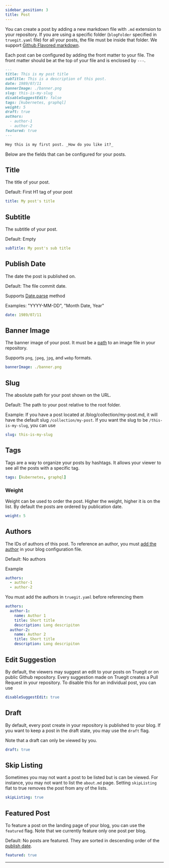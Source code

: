```yaml
---
sidebar_position: 3
title: Post
---
```


You can create a post by adding a new markdown file with `.md` extension to your repository. If you are using a specific folder (`blogFolder` specified in `truegit.yaml` file) for all your posts, the file must be inside that folder. We support [Github Flavored markdown](https://github.github.com/gfm/).

Each post can be configured by adding the front matter to your file. The front matter should be at the top of your file
and is enclosed by `---`.

```md title="post.md"
---
title: This is my post title
subTitle: This is a description of this post.
date: 1989/07/11
bannerImage: ./banner.png
slug: this-is-my-slug
disableSuggestEdit: false
tags: [kubernetes, graphql]
weight: 5
draft: true
authors:
  - author-1
  - author-2
featured: true
---

Hey this is my first post. _How do you like it?_
```

Below are the fields that can be configured for your posts.

## Title

The title of your post.

Default: First H1 tag of your post

```yaml
title: My post's title
```

## Subtitle

The subtitle of your post.

Default: Empty

```yaml
subTitle: My post's sub title
```

## Publish Date

The date the post is published on.

Default: The file commit date.

Supports [Date.parse](https://developer.mozilla.org/en-US/docs/Web/JavaScript/Reference/Global_Objects/Date/parse) method

Examples: "YYYY-MM-DD", "Month Date, Year"

```yaml
date: 1989/07/11
```

## Banner Image

The banner image of your post. It must be a [path](/docs/assets) to an image file in your repository.

Supports `png`, `jpeg`, `jpg`, and `webp` formats.

```yaml
bannerImage: ./banner.png
```

## Slug

The absolute path for your post shown on the URL.

Default: The path to your post relative to the root folder.

Example: If you have a post located at /blog/collection/my-post.md, it will have the default slug `/collection/my-post`.
If you want the slug to be `/this-is-my-slug`, you can use

```yaml
slug: this-is-my-slug
```

## Tags

Tags are a way to organize your posts by hashtags. It allows your viewer to see all the posts with a specific tag.

```yaml
tags: [kubernetes, graphql]
```

### Weight

Weight can be used to order the post. Higher the weight, higher it is on the list. By default the posts are ordered by publication date.

```yaml
weight: 5
```

###

## Authors

The IDs of authors of this post. To reference an author, you must [add the author](/docs/authors) in your blog configuration file.

Default: No authors

Example

```yaml
authors:
  - author-1
  - author-2
```

You must add the authors in `truegit.yaml` before referencing them

```yaml
authors:
  author-1:
    name: Author 1
    title: Short title
    description: Long descripiton
  author-2:
    name: Author 2
    title: Short title
    description: Long descripiton
```

## Edit Suggestion

By default, the viewers may suggest an edit to your posts on Truegit or on public Github repository. Every suggestion made on Truegit creates a Pull Request in your repository. To disable this for an individual post, you can use

```yaml
disableSuggestEdit: true
```

## Draft

By default, every post create in your repository is published to your blog. If you want to keep a post in the draft state, you may use the `draft` flag.

Note that a draft can only be viewed by you.

```yaml
draft: true
```

## Skip Listing

Sometimes you may not want a post to be listed but is can be viewed. For instance, you may not want to list the `about.md` page. Setting `skipListing` flat to true removes the post from any of the lists.

```yaml
skipListing: true
```

## Featured Post

To feature a post on the landing page of your blog, you can use the `featured` flag. Note that we currently feature only one post per blog.

Default: No posts are featured. They are sorted in descending order of the [publish date](#publish-date).

```yaml
featured: true
```

---
